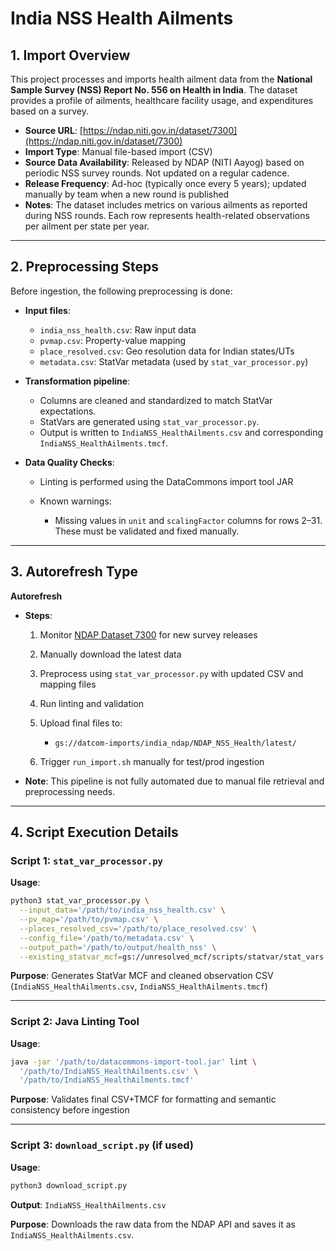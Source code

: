 
# India NSS Health Ailments

## 1. Import Overview

This project processes and imports health ailment data from the **National Sample Survey (NSS) Report No. 556 on Health in India**. The dataset provides a profile of ailments, healthcare facility usage, and expenditures based on a survey.

* **Source URL**: [https://ndap.niti.gov.in/dataset/7300](https://ndap.niti.gov.in/dataset/7300)
* **Import Type**: Manual file-based import (CSV)
* **Source Data Availability**: Released by NDAP (NITI Aayog) based on periodic NSS survey rounds. Not updated on a regular cadence.
* **Release Frequency**: Ad-hoc (typically once every 5 years); updated manually by team when a new round is published
* **Notes**: The dataset includes metrics on various ailments as reported during NSS rounds. Each row represents health-related observations per ailment per state per year.

---

## 2. Preprocessing Steps

Before ingestion, the following preprocessing is done:

* **Input files**:

  * `india_nss_health.csv`: Raw input data
  * `pvmap.csv`: Property-value mapping
  * `place_resolved.csv`: Geo resolution data for Indian states/UTs
  * `metadata.csv`: StatVar metadata (used by `stat_var_processor.py`)
* **Transformation pipeline**:

  * Columns are cleaned and standardized to match StatVar expectations.
  * StatVars are generated using `stat_var_processor.py`.
  * Output is written to `IndiaNSS_HealthAilments.csv` and corresponding `IndiaNSS_HealthAilments.tmcf`.
* **Data Quality Checks**:

  * Linting is performed using the DataCommons import tool JAR
  * Known warnings:

    * Missing values in `unit` and `scalingFactor` columns for rows 2–31. These must be validated and fixed manually.

---

## 3. Autorefresh Type

**Autorefresh**

* **Steps**:

  1. Monitor [NDAP Dataset 7300](https://ndap.niti.gov.in/dataset/7300) for new survey releases
  2. Manually download the latest data
  3. Preprocess using `stat_var_processor.py` with updated CSV and mapping files
  4. Run linting and validation
  5. Upload final files to:

     * `gs://datcom-imports/india_ndap/NDAP_NSS_Health/latest/`
  6. Trigger `run_import.sh` manually for test/prod ingestion
* **Note**: This pipeline is not fully automated due to manual file retrieval and preprocessing needs.

---

## 4. Script Execution Details

### Script 1: `stat_var_processor.py`

**Usage**:

```bash
python3 stat_var_processor.py \
  --input_data='/path/to/india_nss_health.csv' \
  --pv_map='/path/to/pvmap.csv' \
  --places_resolved_csv='/path/to/place_resolved.csv' \
  --config_file='/path/to/metadata.csv' \
  --output_path='/path/to/output/health_nss' \
  --existing_statvar_mcf=gs://unresolved_mcf/scripts/statvar/stat_vars.mcf
```

**Purpose**: Generates StatVar MCF and cleaned observation CSV (`IndiaNSS_HealthAilments.csv`, `IndiaNSS_HealthAilments.tmcf`)

---

### Script 2: Java Linting Tool

**Usage**:

```bash
java -jar '/path/to/datacommons-import-tool.jar' lint \
  '/path/to/IndiaNSS_HealthAilments.csv' \
  '/path/to/IndiaNSS_HealthAilments.tmcf'
```

**Purpose**: Validates final CSV+TMCF for formatting and semantic consistency before ingestion

---

### Script 3: `download_script.py` (if used)

**Usage**:

```bash
python3 download_script.py
```
**Output**: `IndiaNSS_HealthAilments.csv`

**Purpose**: Downloads the raw data from the NDAP API and saves it as `IndiaNSS_HealthAilments.csv`.

